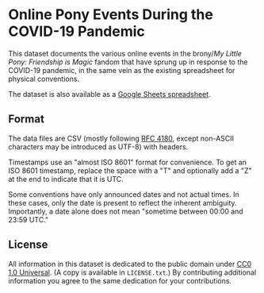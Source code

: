 # Online Pony Events During the COVID-19 Pandemic

This dataset documents the various online events in the brony/*My Little Pony: Friendship is Magic* fandom that have sprung up in response to the COVID-19 pandemic, in the same vein as the existing spreadsheet for physical conventions.

The dataset is also available as a [Google Sheets spreadsheet](https://docs.google.com/spreadsheets/d/1FQ3Jcje9d7Uq3ZsbXYXfWsozFFxMxqDPxie7MajOZRs/edit).

## Format

The data files are CSV (mostly following [RFC 4180](https://tools.ietf.org/html/rfc4180), except non-ASCII characters may be introduced as UTF-8) with headers.

Timestamps use an "almost ISO 8601" format for convenience. To get an ISO 8601 timestamp, replace the space with a "T" and optionally add a "Z" at the end to indicate that it is UTC.

Some conventions have only announced dates and not actual times. In these cases, only the date is present to reflect the inherent ambiguity. Importantly, a date alone does not mean "sometime between 00:00 and 23:59 UTC."

## License

All information in this dataset is dedicated to the public domain under [CC0 1.0 Universal](https://creativecommons.org/publicdomain/zero/1.0/). (A copy is available in `LICENSE.txt`.) By contributing additional information you agree to the same dedication for your contributions.